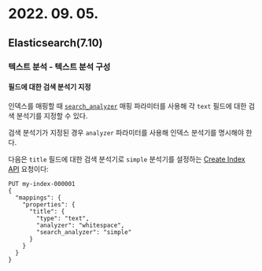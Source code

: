 # 2022. 09. 05.

## Elasticsearch(7.10)

### 텍스트 분석 - 텍스트 분석 구성

#### 필드에 대한 검색 분석기 지정

인덱스를 매핑할 때 [`search_analyzer`][search-analyzer] 매핑 파라미터를 사용해 각 `text` 필드에 대한 검색 분석기를 지정할 수 있다.

검색 분석기가 지정된 경우 `analyzer` 파라미터를 사용해 인덱스 분석기를 명시해야 한다.

다음은 `title` 필드에 대한 검색 분석기로 `simple` 분석기를 설정하는 [Create Index API][create-index-api] 요청이다:

```http
PUT my-index-000001
{
  "mappings": {
    "properties": {
      "title": {
        "type": "text",
        "analyzer": "whitespace",
        "search_analyzer": "simple"
      }
    }
  }
}
```



[search-analyzer]: https://www.elastic.co/guide/en/elasticsearch/reference/7.10/analyzer.html
[create-index-api]: https://www.elastic.co/guide/en/elasticsearch/reference/7.10/indices-create-index.html